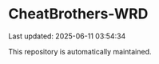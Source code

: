 # CheatBrothers-WRD

Last updated: 2025-06-11 03:54:34

This repository is automatically maintained.
